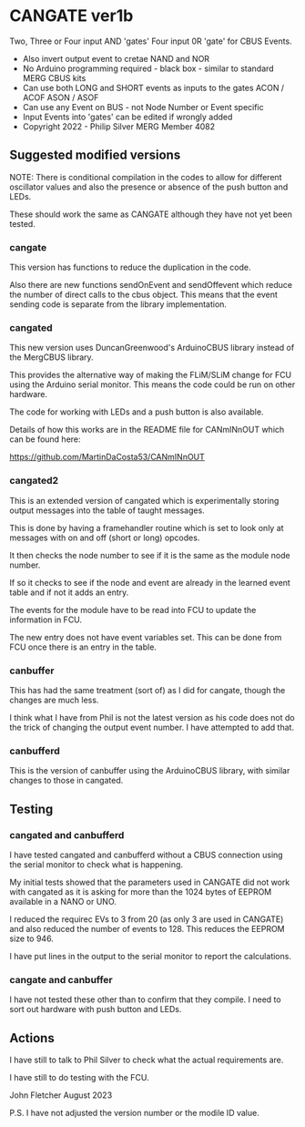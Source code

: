 # CANGATE ver1b
 Two, Three or Four input AND 'gates'   Four input 0R 'gate' for CBUS Events.
  *  Also invert output event to cretae NAND and NOR
  *  No Arduino programming required - black box - similar to standard MERG CBUS kits
  *  Can use both LONG  and SHORT events as inputs to the gates  ACON / ACOF    ASON / ASOF
  *  Can use any Event on BUS - not Node Number or Event specific
  *  Input Events into 'gates' can be edited if wrongly added
  *  Copyright 2022 - Philip Silver MERG Member 4082

## Suggested modified versions

NOTE: There is conditional compilation in the codes to allow for different oscillator values and also the presence or absence of the push button and LEDs.

These should work the same as CANGATE although they have not yet been tested.

### cangate

 This version has functions to reduce the duplication in the code.
 
 Also there are new functions sendOnEvent and sendOffevent which reduce the number of direct calls to the cbus object.
 This means that the event sending code is separate from the library implementation.
 
### cangated

This new version uses DuncanGreenwood's ArduinoCBUS library instead of the MergCBUS library.

This provides the alternative way of making the FLiM/SLiM change for FCU using the Arduino serial monitor. This means the code could be run on other hardware.

The code for working with LEDs and a push button is also available. 

Details of how this works are in the README file for CANmINnOUT which can be found here: 

https://github.com/MartinDaCosta53/CANmINnOUT

### cangated2

This is an extended version of cangated which is experimentally storing output messages into the table of taught messages. 

This is done by having a framehandler routine which is set to look only at messages with on and off (short or long) opcodes. 

It then checks the node number to see if it is the same as the module node number. 

If so it checks to see if the node and event are already in the learned event table and if not it adds an entry.

The events for the module have to be read into FCU to update the information in FCU.

The new entry does not have event variables set. This can be done from FCU once there is an entry in the table.

### canbuffer

This has had the same treatment (sort of) as I did for cangate, though the changes are much less.

I think what I have from Phil is not the latest version as his code does not do the trick of changing the output event number. I have attempted to add that.

### canbufferd

This is the version of canbuffer using the ArduinoCBUS library, with similar changes to those in cangated.

## Testing

### cangated and canbufferd

I have tested cangated and canbufferd without a CBUS connection using the serial monitor to check what is happening.

My initial tests showed that the parameters used in CANGATE did not work with cangated as it is asking for more than the 1024 bytes of EEPROM available in a NANO or UNO.

I reduced the requirec EVs to 3 from 20 (as only 3 are used in CANGATE) and also reduced the number of events to 128. This reduces the EEPROM size to 946.

I have put lines in the output to the serial monitor to report the calculations.

### cangate and canbuffer

I have not tested these other than to confirm that they compile. I need to sort out hardware with push button and LEDs.

## Actions 

I have still to talk to Phil Silver to check what the actual requirements are.

I have still to do testing with the FCU.


John Fletcher <M6777> August 2023

P.S. I have not adjusted the version number or the modile ID value.


